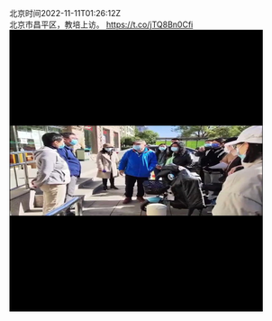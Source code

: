 北京时间2022-11-11T01:26:12Z<br>北京市昌平区，教培上访。 https://t.co/jTQ8Bn0Cfi<br><img src='/temp/video/2022/o-Month-11/o-Day-11/whyyoutouzhele/1590757731321143296_0.jpg' width='450' height='500'><br><br>